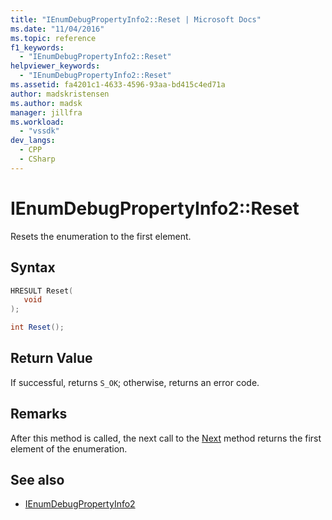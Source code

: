```yaml
---
title: "IEnumDebugPropertyInfo2::Reset | Microsoft Docs"
ms.date: "11/04/2016"
ms.topic: reference
f1_keywords:
  - "IEnumDebugPropertyInfo2::Reset"
helpviewer_keywords:
  - "IEnumDebugPropertyInfo2::Reset"
ms.assetid: fa4201c1-4633-4596-93aa-bd415c4ed71a
author: madskristensen
ms.author: madsk
manager: jillfra
ms.workload:
  - "vssdk"
dev_langs:
  - CPP
  - CSharp
---
```

# IEnumDebugPropertyInfo2::Reset
Resets the enumeration to the first element.

## Syntax

```cpp
HRESULT Reset(
   void
);
```

```csharp
int Reset();
```

## Return Value
 If successful, returns `S_OK`; otherwise, returns an error code.

## Remarks
 After this method is called, the next call to the [Next](../../../extensibility/debugger/reference/ienumdebugpropertyinfo2-next.md) method returns the first element of the enumeration.

## See also
- [IEnumDebugPropertyInfo2](../../../extensibility/debugger/reference/ienumdebugpropertyinfo2.md)
